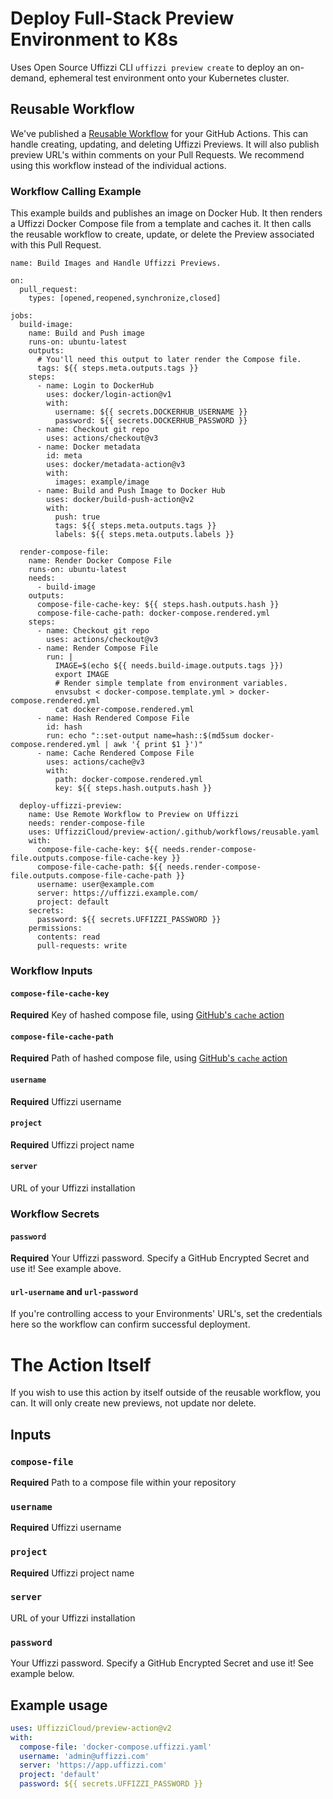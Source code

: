 # Deploy Full-Stack Preview Environment to K8s

Uses Open Source Uffizzi CLI `uffizzi preview create` to deploy an on-demand, ephemeral test environment onto your Kubernetes cluster.

## Reusable Workflow

We've published a [Reusable Workflow](https://docs.github.com/en/actions/using-workflows/reusing-workflows#calling-a-reusable-workflow) for your GitHub Actions. This can handle creating, updating, and deleting Uffizzi Previews. It will also publish preview URL's within comments on your Pull Requests. We recommend using this workflow instead of the individual actions.

### Workflow Calling Example

This example builds and publishes an image on Docker Hub. It then renders a Uffizzi Docker Compose file from a template and caches it. It then calls the reusable workflow to create, update, or delete the Preview associated with this Pull Request.

```
name: Build Images and Handle Uffizzi Previews.

on:
  pull_request:
    types: [opened,reopened,synchronize,closed]

jobs:
  build-image:
    name: Build and Push image
    runs-on: ubuntu-latest
    outputs:
      # You'll need this output to later render the Compose file.
      tags: ${{ steps.meta.outputs.tags }}
    steps:
      - name: Login to DockerHub
        uses: docker/login-action@v1
        with:
          username: ${{ secrets.DOCKERHUB_USERNAME }}
          password: ${{ secrets.DOCKERHUB_PASSWORD }}
      - name: Checkout git repo
        uses: actions/checkout@v3
      - name: Docker metadata
        id: meta
        uses: docker/metadata-action@v3
        with:
          images: example/image
      - name: Build and Push Image to Docker Hub
        uses: docker/build-push-action@v2
        with:
          push: true
          tags: ${{ steps.meta.outputs.tags }}
          labels: ${{ steps.meta.outputs.labels }}

  render-compose-file:
    name: Render Docker Compose File
    runs-on: ubuntu-latest
    needs:
      - build-image
    outputs:
      compose-file-cache-key: ${{ steps.hash.outputs.hash }}
      compose-file-cache-path: docker-compose.rendered.yml
    steps:
      - name: Checkout git repo
        uses: actions/checkout@v3
      - name: Render Compose File
        run: |
          IMAGE=$(echo ${{ needs.build-image.outputs.tags }})
          export IMAGE
          # Render simple template from environment variables.
          envsubst < docker-compose.template.yml > docker-compose.rendered.yml
          cat docker-compose.rendered.yml
      - name: Hash Rendered Compose File
        id: hash
        run: echo "::set-output name=hash::$(md5sum docker-compose.rendered.yml | awk '{ print $1 }')"
      - name: Cache Rendered Compose File
        uses: actions/cache@v3
        with:
          path: docker-compose.rendered.yml
          key: ${{ steps.hash.outputs.hash }}

  deploy-uffizzi-preview:
    name: Use Remote Workflow to Preview on Uffizzi
    needs: render-compose-file
    uses: UffizziCloud/preview-action/.github/workflows/reusable.yaml
    with:
      compose-file-cache-key: ${{ needs.render-compose-file.outputs.compose-file-cache-key }}
      compose-file-cache-path: ${{ needs.render-compose-file.outputs.compose-file-cache-path }}
      username: user@example.com
      server: https://uffizzi.example.com/
      project: default
    secrets:
      password: ${{ secrets.UFFIZZI_PASSWORD }}
    permissions:
      contents: read
      pull-requests: write
```

### Workflow Inputs

#### `compose-file-cache-key`

**Required** Key of hashed compose file, using [GitHub's `cache` action](https://github.com/marketplace/actions/cache)

#### `compose-file-cache-path`

**Required** Path of hashed compose file, using [GitHub's `cache` action](https://github.com/marketplace/actions/cache)

#### `username`

**Required** Uffizzi username

#### `project`

**Required** Uffizzi project name

#### `server`

URL of your Uffizzi installation

### Workflow Secrets

#### `password`

**Required** Your Uffizzi password. Specify a GitHub Encrypted Secret and use it! See example above.

#### `url-username` and `url-password`

If you're controlling access to your Environments' URL's, set the credentials here so the workflow can confirm successful deployment.

# The Action Itself

If you wish to use this action by itself outside of the reusable workflow, you can. It will only create new previews, not update nor delete.

## Inputs

### `compose-file`

**Required** Path to a compose file within your repository

### `username`

**Required** Uffizzi username

### `project`

**Required** Uffizzi project name

### `server`

URL of your Uffizzi installation

### `password`

Your Uffizzi password. Specify a GitHub Encrypted Secret and use it! See example below.

## Example usage

```yaml
uses: UffizziCloud/preview-action@v2
with:
  compose-file: 'docker-compose.uffizzi.yaml'
  username: 'admin@uffizzi.com'
  server: 'https://app.uffizzi.com'
  project: 'default'
  password: ${{ secrets.UFFIZZI_PASSWORD }}
```
